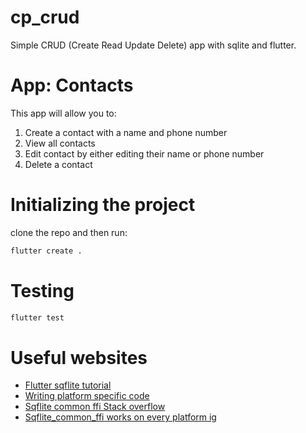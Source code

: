 # cp_crud

Simple CRUD (Create Read Update Delete) app with sqlite and flutter.

# App: Contacts

This app will allow you to:
1. Create a contact with a name and phone number
2. View all contacts
3. Edit contact by either editing their name or phone number
4. Delete a contact

# Initializing the project
clone the repo and then run:
```sh
flutter create .
```

# Testing
```sh
flutter test
```

# Useful websites
- [Flutter sqflite tutorial](https://docs.flutter.dev/cookbook/persistence/sqlite)
- [Writing platform specific code](https://docs.flutter.dev/platform-integration/platform-channels)
- [Sqflite common ffi Stack overflow](https://stackoverflow.com/questions/76158800/databasefactory-not-initialized-when-using-sqflite-in-flutter)
- [Sqflite_common_ffi works on every platform ig](https://pub.dev/packages/sqflite_common_ffi)